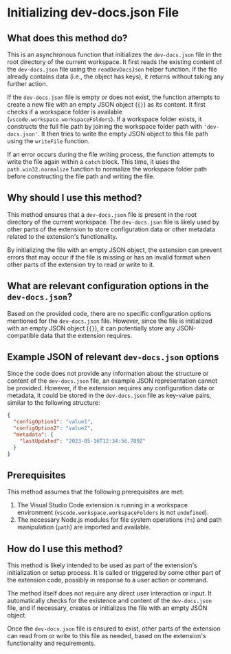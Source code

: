 # Initializing dev-docs.json File

## What does this method do?

This is an asynchronous function that initializes the `dev-docs.json` file in the root directory of the current workspace. It first reads the existing content of the `dev-docs.json` file using the `readDevDocsJson` helper function. If the file already contains data (i.e., the object has keys), it returns without taking any further action.

If the `dev-docs.json` file is empty or does not exist, the function attempts to create a new file with an empty JSON object (`{}`) as its content. It first checks if a workspace folder is available (`vscode.workspace.workspaceFolders`). If a workspace folder exists, it constructs the full file path by joining the workspace folder path with `'dev-docs.json'`. It then tries to write the empty JSON object to this file path using the `writeFile` function.

If an error occurs during the file writing process, the function attempts to write the file again within a `catch` block. This time, it uses the `path.win32.normalize` function to normalize the workspace folder path before constructing the file path and writing the file.

## Why should I use this method?

This method ensures that a `dev-docs.json` file is present in the root directory of the current workspace. The `dev-docs.json` file is likely used by other parts of the extension to store configuration data or other metadata related to the extension's functionality.

By initializing the file with an empty JSON object, the extension can prevent errors that may occur if the file is missing or has an invalid format when other parts of the extension try to read or write to it.

## What are relevant configuration options in the `dev-docs.json`?

Based on the provided code, there are no specific configuration options mentioned for the `dev-docs.json` file. However, since the file is initialized with an empty JSON object (`{}`), it can potentially store any JSON-compatible data that the extension requires.

## Example JSON of relevant `dev-docs.json` options

Since the code does not provide any information about the structure or content of the `dev-docs.json` file, an example JSON representation cannot be provided. However, if the extension requires any configuration data or metadata, it could be stored in the `dev-docs.json` file as key-value pairs, similar to the following structure:

```json
{
  "configOption1": "value1",
  "configOption2": "value2",
  "metadata": {
    "lastUpdated": "2023-05-16T12:34:56.789Z"
  }
}
```

## Prerequisites

This method assumes that the following prerequisites are met:

1. The Visual Studio Code extension is running in a workspace environment (`vscode.workspace.workspaceFolders` is not `undefined`).
2. The necessary Node.js modules for file system operations (`fs`) and path manipulation (`path`) are imported and available.

## How do I use this method?

This method is likely intended to be used as part of the extension's initialization or setup process. It is called or triggered by some other part of the extension code, possibly in response to a user action or command.

The method itself does not require any direct user interaction or input. It automatically checks for the existence and content of the `dev-docs.json` file, and if necessary, creates or initializes the file with an empty JSON object.

Once the `dev-docs.json` file is ensured to exist, other parts of the extension can read from or write to this file as needed, based on the extension's functionality and requirements.
  
  